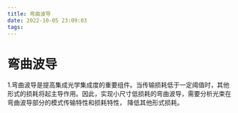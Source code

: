 ```yaml
---
title: 弯曲波导
date: 2022-10-05 23:09:03
tags:
---
```


# 弯曲波导

1.弯曲波导是提高集成光学集成度的重要组件。当传输损耗低于一定阈值时，其他形式的损耗将起主导作用。因此，实现小尺寸低损耗的弯曲波导，需要分析光束在弯曲波导部分的模式传输特性和损耗特性， 降低其他形式损耗。

